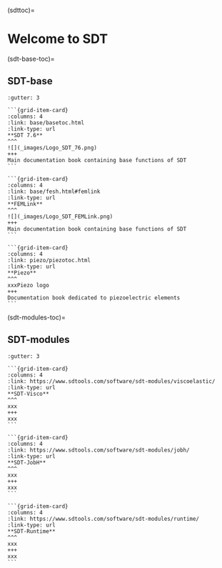 ```{include} ../header.md
```
(sdttoc)=
# Welcome to SDT

(sdt-base-toc)=
## SDT-base

````{grid}
:gutter: 3

```{grid-item-card} 
:columns: 4
:link: base/basetoc.html
:link-type: url
**SDT 7.6**
^^^
![](_images/Logo_SDT_76.png)
+++
Main documentation book containing base functions of SDT
```

```{grid-item-card}
:columns: 4
:link: base/fesh.html#femlink
:link-type: url
**FEMLink**
^^^
![](_images/Logo_SDT_FEMLink.png)
+++
Main documentation book containing base functions of SDT
```

```{grid-item-card}
:columns: 4
:link: piezo/piezotoc.html
:link-type: url
**Piezo**
^^^
xxxPiezo logo
+++
Documentation book dedicated to piezoelectric elements
```
````

(sdt-modules-toc)=
## SDT-modules

````{grid}
:gutter: 3

```{grid-item-card} 
:columns: 4
:link: https://www.sdtools.com/software/sdt-modules/viscoelastic/
:link-type: url
**SDT-Visco**
^^^
xxx
+++
xxx
```

```{grid-item-card}
:columns: 4
:link: https://www.sdtools.com/software/sdt-modules/jobh/
:link-type: url
**SDT-JobH**
^^^
xxx
+++
xxx
```

```{grid-item-card}
:columns: 4
:link: https://www.sdtools.com/software/sdt-modules/runtime/
:link-type: url
**SDT-Runtime**
^^^
xxx
+++
xxx
```
````